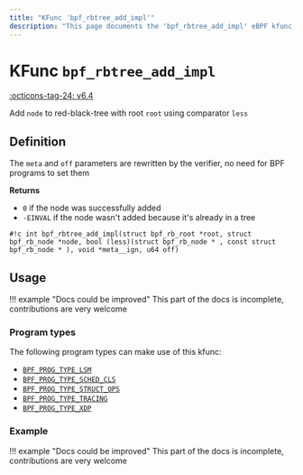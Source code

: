 ```yaml
---
title: "KFunc 'bpf_rbtree_add_impl'"
description: "This page documents the 'bpf_rbtree_add_impl' eBPF kfunc, including its definition, usage, program types that can use it, and examples."
---
```

# KFunc `bpf_rbtree_add_impl`

<!-- [FEATURE_TAG](bpf_rbtree_add_impl) -->
[:octicons-tag-24: v6.4](https://github.com/torvalds/linux/commit/d2dcc67df910dd85253a701b6a5b747f955d28f5)
<!-- [/FEATURE_TAG] -->

Add `node` to red-black-tree with root `root` using comparator `less`

## Definition

The `meta` and `off` parameters are rewritten by the verifier, no need for BPF programs to set them

**Returns**

 * `0` if the node was successfully added
 * `-EINVAL` if the node wasn't added because it's already in a tree

<!-- [KFUNC_DEF] -->
`#!c int bpf_rbtree_add_impl(struct bpf_rb_root *root, struct bpf_rb_node *node, bool (less)(struct bpf_rb_node * , const struct bpf_rb_node * ), void *meta__ign, u64 off)`
<!-- [/KFUNC_DEF] -->

## Usage

!!! example "Docs could be improved"
    This part of the docs is incomplete, contributions are very welcome

### Program types

The following program types can make use of this kfunc:

<!-- [KFUNC_PROG_REF] -->
- [`BPF_PROG_TYPE_LSM`](../program-type/BPF_PROG_TYPE_LSM.md)
- [`BPF_PROG_TYPE_SCHED_CLS`](../program-type/BPF_PROG_TYPE_SCHED_CLS.md)
- [`BPF_PROG_TYPE_STRUCT_OPS`](../program-type/BPF_PROG_TYPE_STRUCT_OPS.md)
- [`BPF_PROG_TYPE_TRACING`](../program-type/BPF_PROG_TYPE_TRACING.md)
- [`BPF_PROG_TYPE_XDP`](../program-type/BPF_PROG_TYPE_XDP.md)
<!-- [/KFUNC_PROG_REF] -->

### Example

!!! example "Docs could be improved"
    This part of the docs is incomplete, contributions are very welcome

